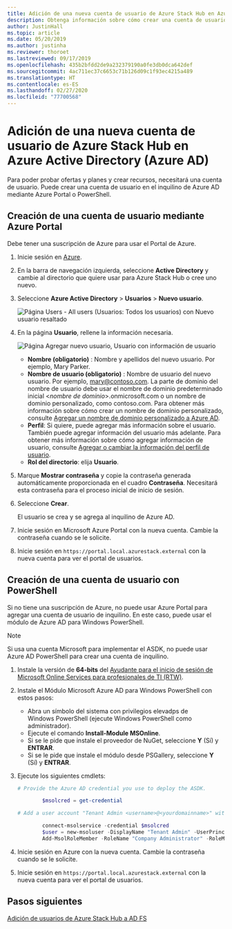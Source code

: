 ```yaml
---
title: Adición de una nueva cuenta de usuario de Azure Stack Hub en Azure Active Directory
description: Obtenga información sobre cómo crear una cuenta de usuario en Azure Active Directory, de modo que pueda explorar el portal de usuarios.
author: JustinHall
ms.topic: article
ms.date: 05/20/2019
ms.author: justinha
ms.reviewer: thoroet
ms.lastreviewed: 09/17/2019
ms.openlocfilehash: 435b2bfdd2de9a232379190a0fe3db0dca642def
ms.sourcegitcommit: 4ac711ec37c6653c71b126d09c1f93ec4215a489
ms.translationtype: HT
ms.contentlocale: es-ES
ms.lasthandoff: 02/27/2020
ms.locfileid: "77700568"
---
```

# <a name="add-a-new-azure-stack-hub-user-account-in-azure-active-directory-azure-ad"></a>Adición de una nueva cuenta de usuario de Azure Stack Hub en Azure Active Directory (Azure AD)

Para poder probar ofertas y planes y crear recursos, necesitará una cuenta de usuario. Puede crear una cuenta de usuario en el inquilino de Azure AD mediante Azure Portal o PowerShell.

## <a name="create-user-account-using-the-azure-portal"></a>Creación de una cuenta de usuario mediante Azure Portal

Debe tener una suscripción de Azure para usar el Portal de Azure.

1. Inicie sesión en [Azure](https://portal.azure.com).
2. En la barra de navegación izquierda, seleccione **Active Directory** y cambie al directorio que quiere usar para Azure Stack Hub o cree uno nuevo.
3. Seleccione **Azure Active Directory** > **Usuarios** > **Nuevo usuario**.

    ![Página Users - All users (Usuarios: Todos los usuarios) con Nuevo usuario resaltado](media/azure-stack-add-new-user-aad/new-user-all-users.png)

4. En la página **Usuario**, rellene la información necesaria.

    ![Página Agregar nuevo usuario, Usuario con información de usuario](media/azure-stack-add-new-user-aad/new-user-user.png)

   - **Nombre (obligatorio)** : Nombre y apellidos del nuevo usuario. Por ejemplo, Mary Parker.
   - **Nombre de usuario (obligatorio)** : Nombre de usuario del nuevo usuario. Por ejemplo, mary@contoso.com.
       La parte de dominio del nombre de usuario debe usar el nombre de dominio predeterminado inicial <_nombre de dominio_>.onmicrosoft.com o un nombre de dominio personalizado, como contoso.com. Para obtener más información sobre cómo crear un nombre de dominio personalizado, consulte [Agregar un nombre de dominio personalizado a Azure AD](/azure/active-directory/fundamentals/add-custom-domain).
   - **Perfil**: Si quiere, puede agregar más información sobre el usuario. También puede agregar información del usuario más adelante. Para obtener más información sobre cómo agregar información de usuario, consulte [Agregar o cambiar la información del perfil de usuario](/azure/active-directory/fundamentals/active-directory-users-profile-azure-portal).
   - **Rol del directorio**: elija **Usuario**.

5. Marque **Mostrar contraseña** y copie la contraseña generada automáticamente proporcionada en el cuadro **Contraseña**. Necesitará esta contraseña para el proceso inicial de inicio de sesión.

6. Seleccione **Crear**.

    El usuario se crea y se agrega al inquilino de Azure AD.

7. Inicie sesión en Microsoft Azure Portal con la nueva cuenta. Cambie la contraseña cuando se le solicite.
8. Inicie sesión en `https://portal.local.azurestack.external` con la nueva cuenta para ver el portal de usuarios.

## <a name="create-a-user-account-using-powershell"></a>Creación de una cuenta de usuario con PowerShell

Si no tiene una suscripción de Azure, no puede usar Azure Portal para agregar una cuenta de usuario de inquilino. En este caso, puede usar el módulo de Azure AD para Windows PowerShell.

> [!NOTE]
> Si usa una cuenta Microsoft para implementar el ASDK, no puede usar Azure AD PowerShell para crear una cuenta de inquilino.

1. Instale la versión de **64-bits** del [Ayudante para el inicio de sesión de Microsoft Online Services para profesionales de TI (RTW)](https://go.microsoft.com/fwlink/p/?LinkId=286152).

2. Instale el Módulo Microsoft Azure AD para Windows PowerShell con estos pasos:

    - Abra un símbolo del sistema con privilegios elevadps de Windows PowerShell (ejecute Windows PowerShell como administrador).
    - Ejecute el comando **Install-Module MSOnline**.
    - Si se le pide que instale el proveedor de NuGet, seleccione **Y** (Sí) y **ENTRAR**.
    - Si se le pide que instale el módulo desde PSGallery, seleccione **Y** (Sí) y **ENTRAR**.

3. Ejecute los siguientes cmdlets:

    ```powershell
    # Provide the Azure AD credential you use to deploy the ASDK.

            $msolcred = get-credential

    # Add a user account "Tenant Admin <username>@<yourdomainname>" with the initial password "<password>".

            connect-msolservice -credential $msolcred
            $user = new-msoluser -DisplayName "Tenant Admin" -UserPrincipalName <username>@<yourdomainname> -Password <password>
            Add-MsolRoleMember -RoleName "Company Administrator" -RoleMemberType User -RoleMemberObjectId $user.ObjectId

    ```

1. Inicie sesión en Azure con la nueva cuenta. Cambie la contraseña cuando se le solicite.
2. Inicie sesión en `https://portal.local.azurestack.external` con la nueva cuenta para ver el portal de usuarios.

## <a name="next-steps"></a>Pasos siguientes

[Adición de usuarios de Azure Stack Hub a AD FS](azure-stack-add-users-adfs.md)
